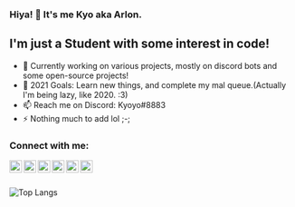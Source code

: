 

### Hiya! 👋 It's me Kyo aka Arlon.

## I'm just a Student with some interest in code!
- 🔭 Currently working on various projects, mostly on discord bots and some open-source projects!
- 🥅 2021 Goals: Learn new things, and complete my mal queue.(Actually I'm being lazy, like 2020. :3)
- 📫 Reach me on Discord: Kyoyo#8883
- ⚡ Nothing much to add lol ;-;

### Connect with me:

[<img align="left" alt="YouTube" width="22px" src="https://cdn.jsdelivr.net/npm/simple-icons@v3/icons/youtube.svg" />][youtube]
[<img align="left" alt="Twitter" width="22px" src="https://cdn.jsdelivr.net/npm/simple-icons@v3/icons/twitter.svg" />][twitter]
[<img align="left" alt="Instagram" width="22px" src="https://cdn.jsdelivr.net/npm/simple-icons@v3/icons/instagram.svg" />][instagram]
[<img align="left" alt="Discord" width="22px" src="https://cdn.jsdelivr.net/npm/simple-icons@3.4.0/icons/discord.svg" />][discord]
[<img align="left" alt="Twitch" width="22px" src="https://cdn.jsdelivr.net/npm/simple-icons@3.4.0/icons/twitch.svg" />][twitch]
[<img align="left" alt="Reddit" width="22px" src="https://cdn.jsdelivr.net/npm/simple-icons@3.4.0/icons/reddit.svg" />][reddit]

<br />
<br />


[twitter]: https://twitter.com/notkyoyo
[youtube]: https://www.youtube.com/channel/UC7l19HtYF7JAtm-XR_N1UnQ
[instagram]: https://instagram.com/notkyoyo
[twitch]: https://www.twitch.tv/notkyoyo
[discord]: https://discord.com/users/649452442253000704/
[reddit]: https://www.reddit.com/user/notkyoyo

![Top Langs](https://github-readme-stats.vercel.app/api/top-langs/?username=notkyoyo&layout=compact)


